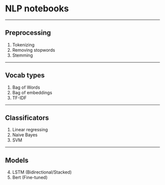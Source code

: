 # NLP notebooks

---

## Preprocessing
1. Tokenizing
2. Removing stopwords
3. Stemming

---

## Vocab types
1. Bag of Words
2. Bag of embeddings
3. TF-IDF

---

## Classificators
1. Linear regressing
2. Naive Bayes
3. SVM

---

## Models
4. LSTM (Bidirectional/Stacked)
5. Bert (Fine-tuned)
